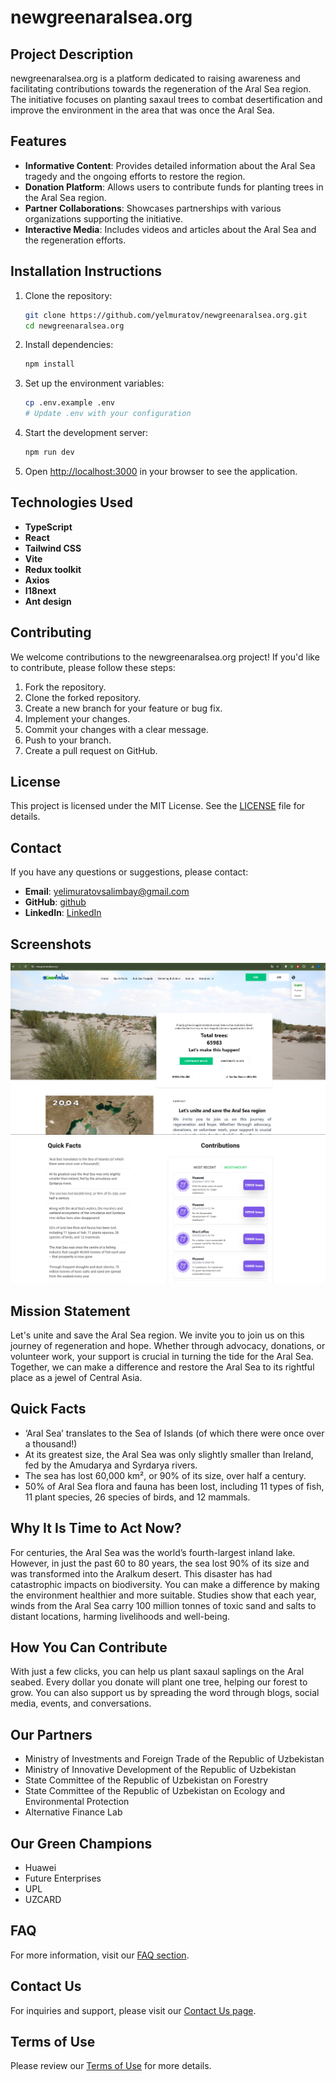 # newgreenaralsea.org

## Project Description

newgreenaralsea.org is a platform dedicated to raising awareness and facilitating contributions towards the regeneration of the Aral Sea region. The initiative focuses on planting saxaul trees to combat desertification and improve the environment in the area that was once the Aral Sea.

## Features

- **Informative Content**: Provides detailed information about the Aral Sea tragedy and the ongoing efforts to restore the region.
- **Donation Platform**: Allows users to contribute funds for planting trees in the Aral Sea region.
- **Partner Collaborations**: Showcases partnerships with various organizations supporting the initiative.
- **Interactive Media**: Includes videos and articles about the Aral Sea and the regeneration efforts.

## Installation Instructions

1. Clone the repository:
    ```bash
    git clone https://github.com/yelmuratov/newgreenaralsea.org.git
    cd newgreenaralsea.org
    ```

2. Install dependencies:
    ```bash
    npm install
    ```

3. Set up the environment variables:
    ```bash
    cp .env.example .env
    # Update .env with your configuration
    ```

4. Start the development server:
    ```bash
    npm run dev
    ```

5. Open [http://localhost:3000](http://localhost:3000) in your browser to see the application.

## Technologies Used

- **TypeScript**
- **React**
- **Tailwind CSS**
- **Vite**
- **Redux toolkit**
- **Axios**
- **I18next**
- **Ant design**

## Contributing

We welcome contributions to the newgreenaralsea.org project! If you'd like to contribute, please follow these steps:

1. Fork the repository.
2. Clone the forked repository.
3. Create a new branch for your feature or bug fix.
4. Implement your changes.
5. Commit your changes with a clear message.
6. Push to your branch.
7. Create a pull request on GitHub.

## License

This project is licensed under the MIT License. See the [LICENSE](LICENSE) file for details.

## Contact

If you have any questions or suggestions, please contact:

- **Email**: [yelimuratovsalimbay@gmail.com](mailto:your-email@example.com)
- **GitHub**: [github](https://github.com/yelmuratov)
- **LinkedIn**: [LinkedIn](https://www.linkedin.com/in/salimbayelmuratov)

## Screenshots

![Homepage](https://github.com/yelmuratov/newgreenaralsea.org/blob/main/greenaralsea.org/aral.png)
![Contributions](https://github.com/yelmuratov/newgreenaralsea.org/blob/main/greenaralsea.org/aral1.png)

## Mission Statement

Let's unite and save the Aral Sea region. We invite you to join us on this journey of regeneration and hope. Whether through advocacy, donations, or volunteer work, your support is crucial in turning the tide for the Aral Sea. Together, we can make a difference and restore the Aral Sea to its rightful place as a jewel of Central Asia.

## Quick Facts

- ‘Aral Sea’ translates to the Sea of Islands (of which there were once over a thousand!)
- At its greatest size, the Aral Sea was only slightly smaller than Ireland, fed by the Amudarya and Syrdarya rivers.
- The sea has lost 60,000 km², or 90% of its size, over half a century.
- 50% of Aral Sea flora and fauna has been lost, including 11 types of fish, 11 plant species, 26 species of birds, and 12 mammals.

## Why It Is Time to Act Now?

For centuries, the Aral Sea was the world’s fourth-largest inland lake. However, in just the past 60 to 80 years, the sea lost 90% of its size and was transformed into the Aralkum desert. This disaster has had catastrophic impacts on biodiversity. You can make a difference by making the environment healthier and more suitable. Studies show that each year, winds from the Aral Sea carry 100 million tonnes of toxic sand and salts to distant locations, harming livelihoods and well-being.

## How You Can Contribute

With just a few clicks, you can help us plant saxaul saplings on the Aral seabed. Every dollar you donate will plant one tree, helping our forest to grow. You can also support us by spreading the word through blogs, social media, events, and conversations.

## Our Partners

- Ministry of Investments and Foreign Trade of the Republic of Uzbekistan
- Ministry of Innovative Development of the Republic of Uzbekistan
- State Committee of the Republic of Uzbekistan on Forestry
- State Committee of the Republic of Uzbekistan on Ecology and Environmental Protection
- Alternative Finance Lab

## Our Green Champions

- Huawei
- Future Enterprises
- UPL
- UZCARD

## FAQ

For more information, visit our [FAQ section](https://new.greenaralsea.org/FAQ).

## Contact Us

For inquiries and support, please visit our [Contact Us page](https://new.greenaralsea.org/contact).

## Terms of Use

Please review our [Terms of Use](https://www.undp.org/copyright-terms-use) for more details.
